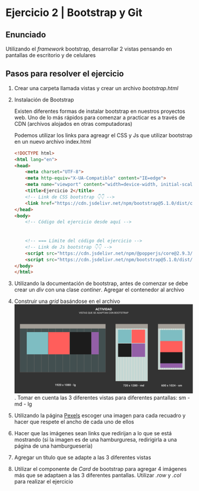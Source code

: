 # Ejercicio 2 | Bootstrap y Git

## Enunciado

Utilizando el *framework* bootstrap, desarrollar 2 vistas pensando en pantallas de escritorio y de celulares

## Pasos para resolver el ejercicio

1. Crear una carpeta llamada vistas y crear un archivo *bootstrap.html*

2. Instalación de Bootstrap

    Existen diferentes formas de instalar bootstrap en nuestros proyectos web. Uno de lo más rápidos para comenzar a practicar es a través de CDN (archivos alojados en otras computadoras)

    Podemos utilizar los links para agreagr el CSS y Js que utilizar bootstrap en un nuevo archivo index.html

    ```html
    <!DOCTYPE html>
    <html lang="en">
    <head>
        <meta charset="UTF-8">
        <meta http-equiv="X-UA-Compatible" content="IE=edge">
        <meta name="viewport" content="width=device-width, initial-scale=1.0">
        <title>Ejercicio 2</title>
        <!-- Link de CSS bootstrap 👇👇 -->
        <link href="https://cdn.jsdelivr.net/npm/bootstrap@5.1.0/dist/css/bootstrap.min.css" rel="stylesheet" integrity="sha384-KyZXEAg3QhqLMpG8r+8fhAXLRk2vvoC2f3B09zVXn8CA5QIVfZOJ3BCsw2P0p/We" crossorigin="anonymous">
    </head>
    <body>
        <!-- Código del ejercicio desde aquí -->
        

        <!-- === Límite del código del ejercicio -->
        <!-- Link de Js bootstrap 👇👇 -->
        <script src="https://cdn.jsdelivr.net/npm/@popperjs/core@2.9.3/dist/umd/popper.min.js" integrity="sha384-eMNCOe7tC1doHpGoWe/6oMVemdAVTMs2xqW4mwXrXsW0L84Iytr2wi5v2QjrP/xp" crossorigin="anonymous"></script>
        <script src="https://cdn.jsdelivr.net/npm/bootstrap@5.1.0/dist/js/bootstrap.min.js" integrity="sha384-cn7l7gDp0eyniUwwAZgrzD06kc/tftFf19TOAs2zVinnD/C7E91j9yyk5//jjpt/" crossorigin="anonymous"></script>
    </body>
    </html>
    ```

3. Utilizando la documentación de bootstrap, antes de comenzar se debe crear un *div* con una clase *continer*. Agregar el contenedor al archivo

4. Construir una *grid* basándose en el archivo ![Imagen de referencia](./bootstrap_responsive_adaptative.png). Tomar en cuenta las 3 diferentes vistas para diferentes pantallas: sm - md - lg

5. Utilizando la página [Pexels](https://www.pexels.com) escoger una imagen para cada recuadro y hacer que respete el ancho de cada uno de ellos

6. Hacer que las imágenes sean links que redirijan a lo que se está mostrando (si la imagen es de una hamburguresa, redirigirla a una página de una hamburguesería)

7. Agregar un título que se adapte a las 3 diferentes vistas

8. Utilizar el componente de *Card* de bootstrap para agregar 4 imágenes más que se adaptaen a las 3 diferentes pantallas. Utilizar *.row* y *.col* para realizar el ejercicio